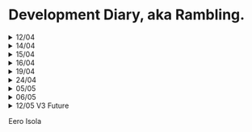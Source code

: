 # Development Diary, aka Rambling.

<details>
<summary>12/04</summary>

# Regex and Line Scraping
I was pondering replacing regex with my own scraper. But I got convinced that it would be a bad idea, and regex is good for that purpose.  
In the spirit of improving this software, I simplified the regex string and added better handling for different formats. Previously, my regex could only handle `<number>\s<chars>`. Now it can handle `x` and/or `,` after the number. Additionally, the name may contain special characters.

# GUI
The short-term plan is to implement a two-panel system in my GUI. The right panel would list cards, etc., and the left panel would serve as a place for graphs or card images. Today evening, I implemented the panels, and the left one worked without a hitch.

# TODO
I also implemented the method for my deck data. So, I assume that I will/can implement different graphs (e.g., Mana curve) tomorrow.
</details>

<details>
<summary>14/04</summary>

# Filling the Different Cards
One of the goals of this rewrite was to increase error handling, or rather, make a better pipeline from card name to card object. Unfortunately, I forgot one thing. In MTG, there are cards called MDFC (Modal Double-Faced Cards). Their names are written as "Side1 // Side2". This is not feasible for my software at the moment. The software refuses any MDFC, and thus the decklists might be incomplete. Hopefully, this is fixable with a regex update.  
**Update:**  
This is due to:  
My data, where every card's data is found, has names as "Side1/Side2", but every deckbuilding site exports cards with names like "Side1".  
I need to reprogram the way I look up data from my file.

# GUI
The deck upload can now be handled by clicking a saved deck.  
The GUI is as big as its content, same as the Saved Decks list.  
Basically, saving and loading saved decks feels better and requires fewer clicks.
</details>

<details>
<summary>15/04</summary>

# Reading and Making Cards
For some time, I have had problems with:
- Loading time
- Two-faced cards.

Today, I fixed one problem and improved upon another.  
Now my software does not throw an error when it encounters a two-faced card. The naming was a problem because it is somewhat different.  
The second problem was quite a hefty loading time when creating a deck. Based on my feeling, it has decreased a bit because I adjusted the logic.

# Enforcing Format Rules
Even though this software only understands one game and one format, I am going to expand on at least different formats. This is one of the reasons I need to have these format rules enforced. If I load a deck, I need to be able to trust that it is "legal".  
Currently, `enforceFormatRules` is located in the `EDHDeck` class. I need to think if `MTGDeck` is a better place for it. I could just overload that function to use it in every format.

# Machine Learning
The biggest part of this ML rewrite is creating a new data pipeline and writing a new class for data. But because V2 has more robust foundations, I think it will be much easier than last time. Also, now I have experience with this software.  
Today, I imported some of my old code regarding vectorizing and wrote a class for ML-MTGCard.

# TODO: Tests
I still haven't written any tests. That is something I need to do.
</details>

<details>
<summary>16/04</summary>

# Tests
Today is the time to write tests. My strategy is to write tests for the "critical path".  
As I said, I am using PyTest. Tests are located in the `tests` folder.
</details>

<details>
<summary>19/04</summary>

# Card Images
I value the card image feature because there are over 40,000 unique cards in MTG, and it's a fool's errand trying to remember them all. Having access to card images is vital when pondering your deck. So, it is a very user-friendly feature.  
I implemented this as follows:  
In my data, I have a link to Scryfall, so when creating a card object, it fetches the link.  
In the software, when you click that card in the deck preview, it dynamically fetches that image, temporarily saves it, and shows it.  
This way, there is no massive card image database in the software.
</details>

<details>
<summary>24/04</summary>

# Database Update
For some time, I have suffered from slow deck/card creation times. This was (of course) due to a horrible way of finding card data. I used JSON and iterated over it, basically having O(n/2) times. I decided to implement an SQLite database to cut search times and enable better partial search and attribute search.  
Today, I implemented the database, filled it, and created new methods. As you can imagine, load times were drastically reduced. In the future, I will implement attribute search and partial search.

Some reasons to choose a relational database, SQLite in this case:
- Two features, partial match and attribute search, are important.
- SQLite has native support.
- With SQLite, I don't have to care about balancing binary trees because the DB does it for me. I was thinking about implementing a binary search tree with my data.
- SQLite gives me flexibility when creating new features. With this software, I don't benefit from absolute search time. It just needs to be fast enough not to be noticed by the user.
</details>

<details>
<summary>05/05</summary>

For the last week, I had a terrible week and did not think about this project at all. Of course, this gave me some perspective once I opened my editor again. On days 04 and 05, I implemented new features for the Create Deck page. There is card search by attributes, and you can save the deck. But once I finished these features, I felt something had changed. **My code has become too messy.**  
I suppose, because this is all "new code", it made me lose sight of the most important aspect: **Planning**. I am having a hard time finding the correct piece of code or bug. I have too much code in one place, and I have too many different methods.  

So... For the next few days, I will do some cleanup.  
I will:
- Review the code
- Think long and hard
- Draw some schemas of the system
- Hopefully reduce the number of methods by making more generic methods
- Make code more reusable
- Improve error handling

I think the root cause of these recent problems is a lack of "vision". Taking time to review my code and trying to improve it, instead of making new code, will make for a better development experience.  
On a small side note, I think I should not only think about what my methods return, but also what I want them to return and why. I need to make myself clear on what is the main data I am handling.
</details>

<details>
<summary>06/05</summary>

# Software
After some pondering, I have decided that every piece of data related to the "game" in the software will be represented as `MTGCard` or `MTGDeck` objects (or other TCG objects in the future). This approach allows me to build data analysis directly on "decks" and unify the way I display names and other information.

# MainGUI
I have decided to separate the `MainGUI` GUI elements and the `MainGUI` logic into separate files. This will give me better flexibility and easier access when modifying the visuals.

# TODO
Since the software and `MainGUI` logic are currently intertwined, I will start by separating the `MainGUI` logic and rebuilding the methods in a new file (`MainGUILogic.py`). When using methods, `MainGUI` will call `MainGUILogic.method()` or pass the method name as required by AppJar.
</details>

<details>
<summary>12/05 V3 Future</summary>
After some work simplifying the software and pondering over this design, I have decided to create version 3.  
I showed this project to my teacher and got 5 ECTS with grade 5, but I am not happy with it. As a dream, I would like to use this as a stepping stone to industry or even sell this service.  
For that, I need a good interface/UI, and AppJar cannot provide that.  
For Version 3, I am going to build a web-based, three-layered app: Website - Server - Database. I am going to use a microservices structure with REST. The website will be done with HTML, CSS, and TypeScript. The server will hopefully remain Python.  
On top of that, I will change my development to test-driven development. Tests are the aspect of V2 that I failed.  
I am going to use a much stricter system for new features. I will write down what I need, plan it, choose completion criteria, and only then do it. "Kanban style."

See you in version 3.
</details>

Eero Isola